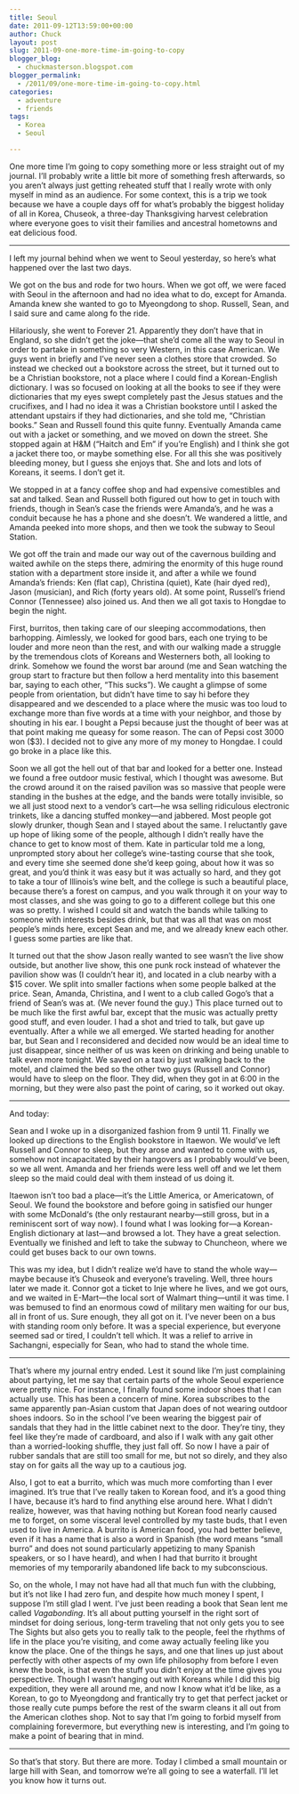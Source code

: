 ```yaml
---
title: Seoul
date: 2011-09-12T13:59:00+00:00
author: Chuck
layout: post
slug: 2011-09-one-more-time-im-going-to-copy
blogger_blog:
  - chuckmasterson.blogspot.com
blogger_permalink:
  - /2011/09/one-more-time-im-going-to-copy.html
categories:
  - adventure
  - friends
tags:
  - Korea
  - Seoul

---
```

One more time I’m going to copy something more or less straight out of my
journal. I’ll probably write a little bit more of something fresh afterwards,
so you aren’t always just getting reheated stuff that I really wrote with only
myself in mind as an audience. For some context, this is a trip we took because
we have a couple days off for what’s probably the biggest holiday of all in
Korea, Chuseok, a three-day Thanksgiving harvest celebration where everyone
goes to visit their families and ancestral hometowns and eat delicious food. 

* * *

I left my journal behind when we went to Seoul yesterday, so here’s what
happened over the last two days.

We got on the bus and rode for two hours. When we got off, we were faced with
Seoul in the afternoon and had no idea what to do, except for Amanda. Amanda
knew she wanted to go to Myeongdong to shop. Russell, Sean, and I said sure and
came along fo the ride.

Hilariously, she went to Forever 21. Apparently they don’t have that in
England, so she didn’t get the joke—that she’d come all the way to Seoul in
order to partake in something so very Western, in this case American. We guys
went in briefly and I’ve never seen a clothes store that crowded. So instead we
checked out a bookstore across the street, but it turned out to be a Christian
bookstore, not a place where I could find a Korean-English dictionary. I was so
focused on looking at all the books to see if they were dictionaries that my
eyes swept completely past the Jesus statues and the crucifixes, and I had no
idea it was a Christian bookstore until I asked the attendant upstairs if they
had dictionaries, and she told me, “Christian books.” Sean and Russell found
this quite funny. Eventually Amanda came out with a jacket or something, and we
moved on down the street. She stopped again at H&M (“Haitch and Em” if you’re
English) and I think she got a jacket there too, or maybe something else. For
all this she was positively bleeding money, but I guess she enjoys that. She
and lots and lots of Koreans, it seems. I don’t get it.

We stopped in at a fancy coffee shop and had expensive comestibles and sat and
talked. Sean and Russell both figured out how to get in touch with friends,
though in Sean’s case the friends were Amanda’s, and he was a conduit because
he has a phone and she doesn’t. We wandered a little, and Amanda peeked into
more shops, and then we took the subway to Seoul Station.

We got off the train and made our way out of the cavernous building and waited
awhile on the steps there, admiring the enormity of this huge round station
with a department store inside it, and after a while we found Amanda’s friends:
Ken (flat cap), Christina (quiet), Kate (hair dyed red), Jason (musician), and
Rich (forty years old). At some point, Russell’s friend Connor (Tennessee) also
joined us. And then we all got taxis to Hongdae to begin the night.

First, burritos, then taking care of our sleeping accommodations, then
barhopping. Aimlessly, we looked for good bars, each one trying to be louder
and more neon than the rest, and with our walking made a struggle by the
tremendous clots of Koreans and Westerners both, all looking to drink. Somehow
we found the worst bar around (me and Sean watching the group start to fracture
but then follow a herd mentality into this basement bar, saying to each other,
“This sucks”). We caught a glimpse of some people from orientation, but didn’t
have time to say hi before they disappeared and we descended to a place where
the music was too loud to exchange more than five words at a time with your
neighbor, and those by shouting in his ear. I bought a Pepsi because just the
thought of beer was at that point making me queasy for some reason. The can of
Pepsi cost 3000 won ($3). I decided not to give any more of my money to
Hongdae. I could go broke in a place like this.

Soon we all got the hell out of that bar and looked for a better one. Instead
we found a free outdoor music festival, which I thought was awesome. But the
crowd around it on the raised pavilion was so massive that people were standing
in the bushes at the edge, and the bands were totally invisible, so we all just
stood next to a vendor’s cart—he wsa selling ridiculous electronic trinkets,
like a dancing stuffed monkey—and jabbered. Most people got slowly drunker,
though Sean and I stayed about the same. I reluctantly gave up hope of liking
some of the people, although I didn’t really have the chance to get to know
most of them. Kate in particular told me a long, unprompted story about her
college’s wine-tasting course that she took, and every time she seemed done
she’d keep going, about how it was so great, and you’d think it was easy but it
was actually so hard, and they got to take a tour of Illinois’s wine belt, and
the college is such a beautiful place, because there’s a forest on campus, and
you walk through it on your way to most classes, and she was going to go to a
different college but this one was so pretty. I wished I could sit and watch
the bands while talking to someone with interests besides drink, but that was
all that was on most people’s minds here, except Sean and me, and we already
knew each other. I guess some parties are like that.

It turned out that the show Jason really wanted to see wasn’t the live show
outside, but another live show, this one punk rock instead of whatever the
pavilion show was (I couldn’t hear it), and located in a club nearby with a $15
cover. We split into smaller factions when some people balked at the price.
Sean, Amanda, Christina, and I went to a club called Gogo’s that a friend of
Sean’s was at. (We never found the guy.) This place turned out to be much like
the first awful bar, except that the music was actually pretty good stuff, and
even louder. I had a shot and tried to talk, but gave up eventually. After a
while we all emerged. We started heading for another bar, but Sean and I
reconsidered and decided now would be an ideal time to just disappear, since
neither of us was keen on drinking and being unable to talk even more tonight.
We saved on a taxi by just walking back to the motel, and claimed the bed so
the other two guys (Russell and Connor) would have to sleep on the floor. They
did, when they got in at 6:00 in the morning, but they were also past the point
of caring, so it worked out okay.

* * *

And today:

Sean and I woke up in a disorganized fashion from 9 until 11. Finally we looked
up directions to the English bookstore in Itaewon. We would’ve left Russell and
Connor to sleep, but they arose and wanted to come with us, somehow not
incapacitated by their hangovers as I probably would’ve been, so we all went.
Amanda and her friends were less well off and we let them sleep so the maid
could deal with them instead of us doing it.

Itaewon isn’t too bad a place—it’s the Little America, or Americatown, of
Seoul. We found the bookstore and before going in satisfied our hunger with
some McDonald‘s (the only restaurant nearby—still gross, but in a reminiscent
sort of way now). I found what I was looking for—a Korean-English dictionary at
last—and browsed a lot. They have a great selection. Eventually we finished and
left to take the subway to Chuncheon, where we could get buses back to our own
towns.

This was my idea, but I didn’t realize we’d have to stand the whole way—maybe
because it’s Chuseok and everyone’s traveling. Well, three hours later we made
it. Connor got a ticket to Inje where he lives, and we got ours, and we waited
in E-Mart—the local sort of Walmart thing—until it was time. I was bemused to
find an enormous cowd of military men waiting for our bus, all in front of us.
Sure enough, they all got on it. I’ve never been on a bus with standing room
only before. It was a special experience, but everyone seemed sad or tired, I
couldn’t tell which. It was a relief to arrive in Sachangni, especially for
Sean, who had to stand the whole time.

* * *

That’s where my journal entry ended. Lest it sound like I’m just complaining
about partying, let me say that certain parts of the whole Seoul experience
were pretty nice. For instance, I finally found some indoor shoes that I can
actually use. This has been a concern of mine. Korea subscribes to the same
apparently pan-Asian custom that Japan does of not wearing outdoor shoes
indoors. So in the school I’ve been wearing the biggest pair of sandals that
they had in the little cabinet next to the door. They’re tiny, they feel like
they’re made of cardboard, and also if I walk with any gait other than a
worried-looking shuffle, they just fall off. So now I have a pair of rubber
sandals that are still too small for me, but not so direly, and they also stay
on for gaits all the way up to a cautious jog.

Also, I got to eat a burrito, which was much more comforting than I ever
imagined. It’s true that I’ve really taken to Korean food, and it’s a good
thing I have, because it’s hard to find anything else around here. What I
didn’t realize, however, was that having nothing but Korean food nearly caused
me to forget, on some visceral level controlled by my taste buds, that I even
used to live in America. A burrito is American food, you had better believe,
even if it has a name that is also a word in Spanish (the word means “small
burro” and does not sound particularly appetizing to many Spanish speakers, or
so I have heard), and when I had that burrito it brought memories of my
temporarily abandoned life back to my subconscious.

So, on the whole, I may not have had all that much fun with the clubbing, but
it’s not like I had zero fun, and despite how much money I spent, I suppose I’m
still glad I went. I’ve just been reading a book that Sean lent me called
*Vagabonding*. It’s all about putting yourself in the right sort of
mindset for doing serious, long-term traveling that not only gets you to see
The Sights but also gets you to really talk to the people, feel the rhythms of
life in the place you’re visiting, and come away actually feeling like you know
the place. One of the things he says, and one that lines up just about
perfectly with other aspects of my own life philosophy from before I even knew
the book, is that even the stuff you didn’t enjoy at the time gives you
perspective. Though I wasn’t hanging out with Koreans while I did this big
expedition, they were all around me, and now I know what it’d be like, as a
Korean, to go to Myeongdong and frantically try to get that perfect jacket or
those really cute pumps before the rest of the swarm cleans it all out from the
American clothes shop. Not to say that I’m going to forbid myself from
complaining forevermore, but everything new is interesting, and I’m going to
make a point of bearing that in mind.

* * *

So that’s that story. But there are more. Today I climbed a small mountain or
large hill with Sean, and tomorrow we’re all going to see a waterfall. I’ll let
you know how it turns out.


